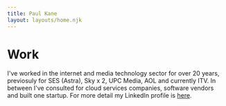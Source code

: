 ```yaml
---
title: Paul Kane
layout: layouts/home.njk
---
```

<h1 class="font-bold text-7xl">Work</h1>
<p class="text-xl mt-4">I've worked in the internet and media technology sector for over 20 years, previosuly for SES (Astra), Sky x 2, UPC Media, AOL and currently ITV. In between I've consulted for cloud services companies, software vendors and built one startup. For more detail my LinkedIn profile is <a href="https://www.linkedin.com/in/paul-kane-b1162">here</a>.</p>